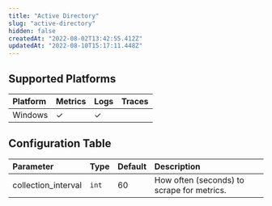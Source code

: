 ```yaml
---
title: "Active Directory"
slug: "active-directory"
hidden: false
createdAt: "2022-08-02T13:42:55.412Z"
updatedAt: "2022-08-10T15:17:11.448Z"
---
```

## Supported Platforms

| Platform | Metrics | Logs | Traces |
| :------- | :------ | :--- | :----- |
| Windows  | ✓       | ✓    |        |

## Configuration Table

| Parameter           | Type  | Default | Description                                |
| :------------------ | :---- | :------ | :----------------------------------------- |
| collection_interval | `int` | 60      | How often (seconds) to scrape for metrics. |